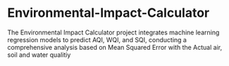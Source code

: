 # Environmental-Impact-Calculator
The Environmental Impact Calculator project integrates machine learning regression models to predict AQI, WQI, and SQI, conducting a comprehensive analysis based on Mean Squared Error with the Actual air, soil and water qualitiy
